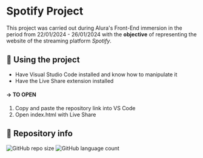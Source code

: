 # Spotify Project
This project was carried out during Alura's Front-End immersion in the period from 22/01/2024 - 26/01/2024 with the **objective** of representing the website of the streaming platform _Spotify_.


## 📜 Using the project
- Have Visual Studio Code installed and know how to manipulate it
- Have the Live Share extension installed

#### -> TO OPEN
1. Copy and paste the repository link into VS Code
2. Open index.html with Live Share

## 🎲 Repository info
![GitHub repo size](https://img.shields.io/github/repo-size/M1relly/Spotify?style=for-the-badge)
![GitHub language count](https://img.shields.io/github/languages/count/M1relly/Spotify?style=for-the-badge)
